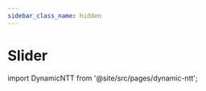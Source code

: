 ```yaml
---
sidebar_class_name: hidden
---
```


# Slider

import DynamicNTT from '@site/src/pages/dynamic-ntt';

<DynamicNTT src="https://b7203d07-0646-4e5a-8ed8-fff223b2e28f.ads.s.brave.io/index.html" />
